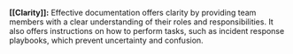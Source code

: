 **[[Clarity]]:** Effective documentation offers clarity by providing team members with a clear understanding of their roles and responsibilities. It also offers instructions on how to perform tasks, such as incident response playbooks, which prevent uncertainty and confusion.